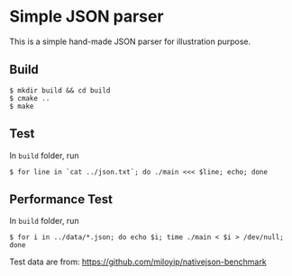 # Simple JSON parser

This is a simple hand-made JSON parser for illustration purpose.

## Build

```
$ mkdir build && cd build
$ cmake ..
$ make
```

## Test

In `build` folder, run
```
$ for line in `cat ../json.txt`; do ./main <<< $line; echo; done
```

## Performance Test

In `build` folder, run
```
$ for i in ../data/*.json; do echo $i; time ./main < $i > /dev/null; done
```

Test data are from: https://github.com/miloyip/nativejson-benchmark

